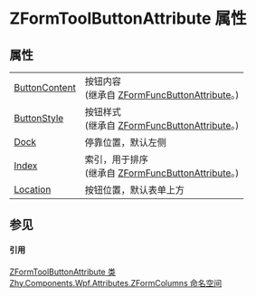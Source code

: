 # ZFormToolButtonAttribute 属性




## 属性
<table>
<tr>
<td><a href="P_Zhy_Components_Wpf_Attributes_Bases_ZFormFuncButtonAttribute_ButtonContent.md">ButtonContent</a></td>
<td>按钮内容<br />(继承自 <a href="T_Zhy_Components_Wpf_Attributes_Bases_ZFormFuncButtonAttribute.md">ZFormFuncButtonAttribute</a>。)</td></tr>
<tr>
<td><a href="P_Zhy_Components_Wpf_Attributes_Bases_ZFormFuncButtonAttribute_ButtonStyle.md">ButtonStyle</a></td>
<td>按钮样式<br />(继承自 <a href="T_Zhy_Components_Wpf_Attributes_Bases_ZFormFuncButtonAttribute.md">ZFormFuncButtonAttribute</a>。)</td></tr>
<tr>
<td><a href="P_Zhy_Components_Wpf_Attributes_ZFormColumns_ZFormToolButtonAttribute_Dock.md">Dock</a></td>
<td>停靠位置，默认左侧</td></tr>
<tr>
<td><a href="P_Zhy_Components_Wpf_Attributes_Bases_ZFormFuncButtonAttribute_Index.md">Index</a></td>
<td>索引，用于排序<br />(继承自 <a href="T_Zhy_Components_Wpf_Attributes_Bases_ZFormFuncButtonAttribute.md">ZFormFuncButtonAttribute</a>。)</td></tr>
<tr>
<td><a href="P_Zhy_Components_Wpf_Attributes_ZFormColumns_ZFormToolButtonAttribute_Location.md">Location</a></td>
<td>按钮位置，默认表单上方</td></tr>
</table>

## 参见


#### 引用
<a href="T_Zhy_Components_Wpf_Attributes_ZFormColumns_ZFormToolButtonAttribute.md">ZFormToolButtonAttribute 类</a>  
<a href="N_Zhy_Components_Wpf_Attributes_ZFormColumns.md">Zhy.Components.Wpf.Attributes.ZFormColumns 命名空间</a>  
